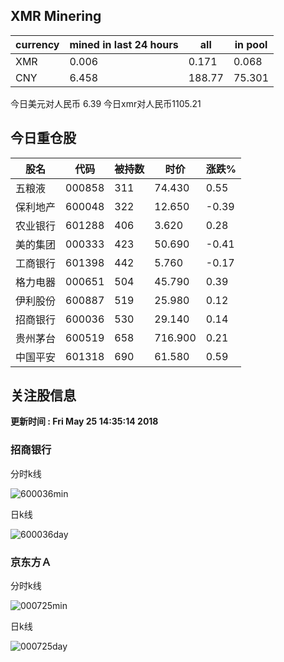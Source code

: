 ## XMR Minering

|currency|mined in last 24 hours|all|in pool|
|---|---|---|---|
|XMR|0.006|0.171|0.068|
|CNY|6.458|188.77|75.301|

今日美元对人民币 6.39	今日xmr对人民币1105.21


## 今日重仓股 

|股名|代码|被持数|时价|涨跌%|
|---|---|---|---|---|
|五粮液|000858|311|74.430|0.55|
|保利地产|600048|322|12.650|-0.39|
|农业银行|601288|406|3.620|0.28|
|美的集团|000333|423|50.690|-0.41|
|工商银行|601398|442|5.760|-0.17|
|格力电器|000651|504|45.790|0.39|
|伊利股份|600887|519|25.980|0.12|
|招商银行|600036|530|29.140|0.14|
|贵州茅台|600519|658|716.900|0.21|
|中国平安|601318|690|61.580|0.59|

## 关注股信息
**更新时间 : Fri May 25 14:35:14 2018**
### 招商银行 
分时k线

![600036min](http://image.sinajs.cn/newchart/min/n/sh600036.gif)

日k线

![600036day](http://image.sinajs.cn/newchart/daily/n/sh600036.gif)

### 京东方Ａ 
分时k线

![000725min](http://image.sinajs.cn/newchart/min/n/sz000725.gif)

日k线

![000725day](http://image.sinajs.cn/newchart/daily/n/sz000725.gif)
